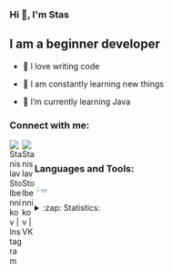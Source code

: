 ### Hi 👋, I'm Stas

## I am a beginner developer
- 💪 I love writing code

- 🥅 I am constantly learning new things

- 🌱 I’m currently learning Java

### Connect with me:
[<img align="left" alt="Stanislav Stolbennikov | Instagram" width="22px" src="https://cdn.jsdelivr.net/npm/simple-icons@v3/icons/instagram.svg" />][instagram]
[<img align="left" alt="Stanislav Stolbennikov | VK" width="22px" src="https://cdn.jsdelivr.net/npm/simple-icons@v3/icons/vk.svg" />][vk]

<br />

### Languages and Tools:

<img align = "left" alt = "Java" width = "26px" src = "https://raw.githubusercontent.com/github/explore/80688e429a7d4ef2fca1e82350fe8e3517d3494d/topics/java/java.png" />

<br />
<br />


<details>
  <summary>:zap: Statistics: </summary>
   <img align = "left" alt = "codeSTACKr's GitHub stats" src = "https://github-readme-stats.vercel.app/api/top-langs/?username=SSE-programmer&langs_count=8&layout=compact&theme=tokyonight" />
    <img align = "left" alt = "codeSTACKr's GitHub stats" src = "https://github-readme-stats.vercel.app/api?username=SSE-programmer&show_icons=true&layout=compact&theme=tokyonight" />
</details>

[instagram]: https://www.instagram.com/sse.public
[vk]: https://vk.com/stas1996ilcha
